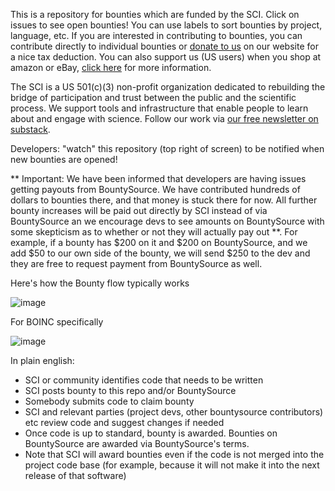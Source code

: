 This is a repository for bounties which are funded by the SCI. Click on issues to see open bounties! You can use labels to sort bounties by project, language, etc. If you are interested in contributing to bounties, you can contribute directly to individual bounties or [donate to us](https://thesciencecommons.org/donate/) on our website for a nice tax deduction. You can also support us (US users) when you shop at amazon or eBay, [click here]((https://thesciencecommons.org/donate/)) for more information.

The SCI is a US 501(c)(3) non-profit organization dedicated to rebuilding the bridge of participation and trust between the public and the scientific process. We support tools and infrastructure that enable people to learn about and engage with science. Follow our work via [our free newsletter on substack](https://thesciencecommons.substack.com/).


Developers: "watch" this repository (top right of screen) to be notified when new bounties are opened!

** Important: We have been informed that developers are having issues getting payouts from BountySource. We have contributed hundreds of dollars to bounties there, and that money is stuck there for now. All further bounty increases will be paid out directly by SCI instead of via BountySource an we encourage devs to see amounts on BountySource with some skepticism as to whether or not they will actually pay out **. For example, if a bounty has $200 on it and $200 on BountySource, and we add $50 to our own side of the bounty, we will send $250 to the dev and they are free to request payment from BountySource as well.

Here's how the Bounty flow typically works

![image](https://github.com/TheSCInitiative/bounties/assets/90811423/cd45688b-42e5-4812-8b73-bda4894b53cc)

For BOINC specifically

![image](https://github.com/TheSCInitiative/bounties/assets/90811423/a0131edd-a700-40be-9704-316dd5cf8b78)

In plain english:
- SCI or community identifies code that needs to be written
- SCI posts bounty to this repo and/or BountySource
- Somebody submits code to claim bounty
- SCI and relevant parties (project devs, other bountysource contributors) etc review code and suggest changes if needed
- Once code is up to standard, bounty is awarded. Bounties on BountySource are awarded via BountySource's terms.
- Note that SCI will award bounties even if the code is not merged into the project code base (for example, because it will not make it into the next release of that software)
